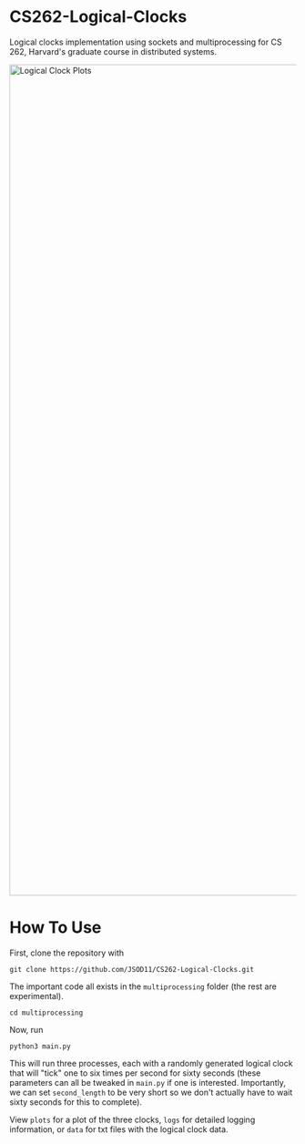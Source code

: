 # CS262-Logical-Clocks
Logical clocks implementation using sockets and multiprocessing for CS 262, Harvard's graduate course in distributed systems.

<img width="1460" alt="Logical Clock Plots" src="https://user-images.githubusercontent.com/55005116/223614949-c99ad3b3-6622-48b6-af8f-2dff85c53db0.png">

# How To Use

First, clone the repository with

```
git clone https://github.com/JSOD11/CS262-Logical-Clocks.git
```

The important code all exists in the `multiprocessing` folder (the rest are experimental).

```
cd multiprocessing
```

Now, run

```
python3 main.py
```

This will run three processes, each with a randomly generated logical clock that will "tick" one to six times per second for sixty seconds (these parameters can all be tweaked in `main.py` if one is interested. Importantly, we can set `second_length` to be very short so we don't actually have to wait sixty seconds for this to complete).

View `plots` for a plot of the three clocks, `logs` for detailed logging information, or `data` for txt files with the logical clock data.
